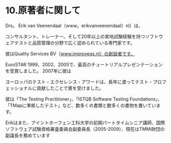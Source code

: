 # 10.原著者に関して

Drs。 Erik van Veenendaal（www。erikvanveenendaal）nl）は、

コンサルタント、トレーナー、そして20年以上の実地試験経験を持つソフトウェアテストと品質管理の分野で広く認められている専門家です。

彼はQuality Services BV（www.improveqs.nl）の創設者です。

EuroSTAR 1999、2002、2005で、最高のチュートリアルプレゼンテーションを受賞しました。 2007年に彼は

ヨーロッパのテスト・エクセレンス・アワードは、長年に渡ってテスト・プロフェッショナルに貢献したことで賞を受けました。

彼は「The Testing Practitioner」、「ISTQB Software Testing Foundations」、「TMapに準拠したテスト」など、数多くの書類と数多くの書物を書いています。

Erikはまた、アイントホーフェン工科大学の前期パートタイムシニア講師、国際ソフトウェア試験資格審査委員会副委員長（2005-2009）、現在はTMMi財団の副議長を務めています

